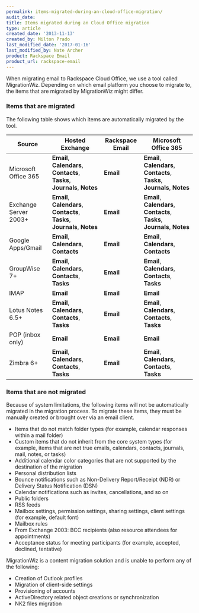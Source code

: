 ```yaml
---
permalink: items-migrated-during-an-cloud-office-migration/
audit_date:
title: Items migrated during an Cloud Office migration
type: article
created_date: '2013-11-13'
created_by: Milton Prado
last_modified_date: '2017-01-16'
last_modified_by: Nate Archer
product: Rackspace Email
product_url: rackspace-email
---
```


When migrating email to Rackspace Cloud Office, we use a tool called
MigrationWiz. Depending on which email platform you choose to migrate
to, the items that are migrated by MigrationWiz might differ.

### Items that are migrated

The following table shows which items are automatically migrated by the tool.

| Source | Hosted Exchange | Rackspace Email | Microsoft Office 365 |
|-----------------------|----------------------------------------------------------------------------------------|-----------------|---------------------------------------------------------------------------------------|
| Microsoft Office 365 | **Email**, **Calendars**, **Contacts**, **Tasks**, **Journals**, **Notes** | **Email** | **Email**, **Calendars**, **Contacts**,  **Tasks**, **Journals**, **Notes** |
| Exchange Server 2003+ | **Email**, **Calendars**, **Contacts**, **Tasks**, **Journals**, **Notes** | **Email** | **Email**, **Calendars**, **Contacts**,  **Tasks**, **Journals**, **Notes** |
| Google Apps/Gmail | **Email**, **Calendars**, **Contacts** | **Email** | **Email**, **Calendars**, **Contacts** |
| GroupWise 7+ | **Email**, **Calendars**, **Contacts**, **Tasks** | **Email** | **Email**, **Calendars**, **Contacts**, **Tasks** |
| IMAP | **Email** | **Email** | **Email** |
| Lotus Notes 6.5+ | **Email**, **Calendars**, **Contacts**, **Tasks** | **Email** | **Email**, **Calendars**, **Contacts**, **Tasks** |
| POP (inbox only) | **Email** | **Email** | **Email** |
| Zimbra 6+ | **Email**, **Calendars**, **Contacts**, **Tasks** | **Email** | **Email**, **Calendars**, **Contacts**, **Tasks** |



### Items that are not migrated

Because of system limitations, the following items will not be
automatically migrated in the migration process. To migrate
these items, they must be manually created or brought over via an
email client.

-   Items that do not match folder types (for example, calendar responses within a mail folder)
-   Custom items that do not inherit from the core system types (for example, items that are not true emails, calendars, contacts, journals, mail, notes, or tasks)
-   Additional calendar color categories that are not supported by the destination of the migration
-   Personal distribution lists
-   Bounce notifications such as Non-Delivery Report/Receipt (NDR) or Delivery Status Notification (DSN)
-   Calendar notifications such as invites, cancellations, and so on
-   Public folders
-   RSS feeds
-   Mailbox settings, permission settings, sharing settings, client settings (for example, default font)
-   Mailbox rules
-   From Exchange 2003: BCC recipients (also resource attendees for appointments)
-   Acceptance status for meeting participants (for example, accepted, declined, tentative)

MigrationWiz is a content migration solution and is unable to perform any of the following:

-   Creation of Outlook profiles
-   Migration of client-side settings
-   Provisioning of accounts
-   ActiveDirectory related object creations or synchronization
-   NK2 files migration
